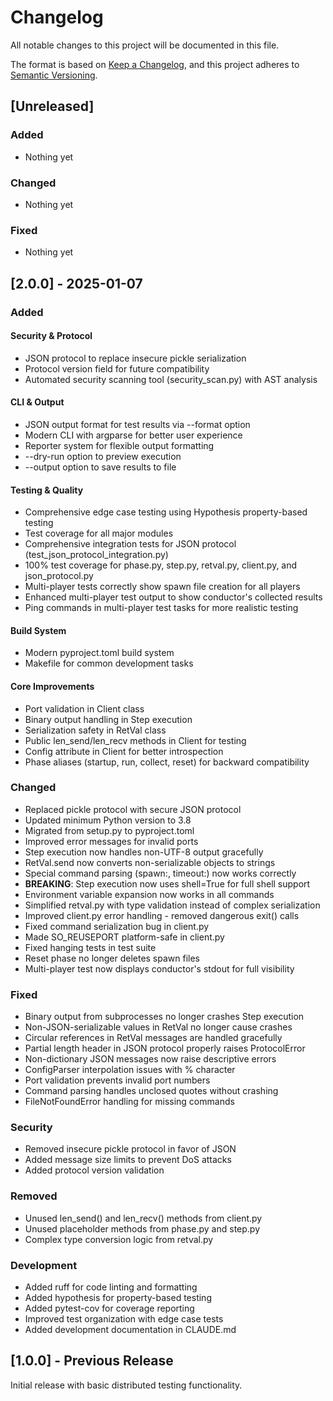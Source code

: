 # Changelog

All notable changes to this project will be documented in this file.

The format is based on [Keep a Changelog](https://keepachangelog.com/en/1.0.0/),
and this project adheres to [Semantic Versioning](https://semver.org/spec/v2.0.0.html).

## [Unreleased]

### Added
- Nothing yet

### Changed
- Nothing yet

### Fixed
- Nothing yet

## [2.0.0] - 2025-01-07

### Added

#### Security & Protocol
- JSON protocol to replace insecure pickle serialization
- Protocol version field for future compatibility
- Automated security scanning tool (security_scan.py) with AST analysis

#### CLI & Output
- JSON output format for test results via --format option
- Modern CLI with argparse for better user experience
- Reporter system for flexible output formatting
- --dry-run option to preview execution
- --output option to save results to file

#### Testing & Quality
- Comprehensive edge case testing using Hypothesis property-based testing
- Test coverage for all major modules
- Comprehensive integration tests for JSON protocol (test_json_protocol_integration.py)
- 100% test coverage for phase.py, step.py, retval.py, client.py, and json_protocol.py
- Multi-player tests correctly show spawn file creation for all players
- Enhanced multi-player test output to show conductor's collected results
- Ping commands in multi-player test tasks for more realistic testing

#### Build System
- Modern pyproject.toml build system
- Makefile for common development tasks

#### Core Improvements
- Port validation in Client class
- Binary output handling in Step execution
- Serialization safety in RetVal class
- Public len_send/len_recv methods in Client for testing
- Config attribute in Client for better introspection
- Phase aliases (startup, run, collect, reset) for backward compatibility

### Changed
- Replaced pickle protocol with secure JSON protocol
- Updated minimum Python version to 3.8
- Migrated from setup.py to pyproject.toml
- Improved error messages for invalid ports
- Step execution now handles non-UTF-8 output gracefully
- RetVal.send now converts non-serializable objects to strings
- Special command parsing (spawn:, timeout:) now works correctly
- **BREAKING**: Step execution now uses shell=True for full shell support
- Environment variable expansion now works in all commands
- Simplified retval.py with type validation instead of complex serialization
- Improved client.py error handling - removed dangerous exit() calls
- Fixed command serialization bug in client.py
- Made SO_REUSEPORT platform-safe in client.py
- Fixed hanging tests in test suite
- Reset phase no longer deletes spawn files
- Multi-player test now displays conductor's stdout for full visibility

### Fixed
- Binary output from subprocesses no longer crashes Step execution
- Non-JSON-serializable values in RetVal no longer cause crashes
- Circular references in RetVal messages are handled gracefully
- Partial length header in JSON protocol properly raises ProtocolError
- Non-dictionary JSON messages now raise descriptive errors
- ConfigParser interpolation issues with % character
- Port validation prevents invalid port numbers
- Command parsing handles unclosed quotes without crashing
- FileNotFoundError handling for missing commands

### Security
- Removed insecure pickle protocol in favor of JSON
- Added message size limits to prevent DoS attacks
- Added protocol version validation

### Removed
- Unused len_send() and len_recv() methods from client.py
- Unused placeholder methods from phase.py and step.py
- Complex type conversion logic from retval.py

### Development
- Added ruff for code linting and formatting
- Added hypothesis for property-based testing
- Added pytest-cov for coverage reporting
- Improved test organization with edge case tests
- Added development documentation in CLAUDE.md

## [1.0.0] - Previous Release

Initial release with basic distributed testing functionality.